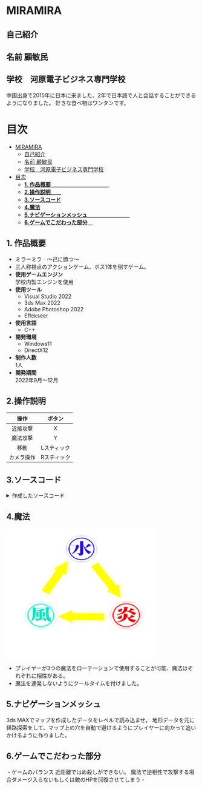 # MIRAMIRA
## 自己紹介

## 名前 顧敏民

## 学校　河原電子ビジネス専門学校
中国出身で2015年に日本に来ました、2年で日本語で人と会話することができるようになりました。
好きな食べ物はワンタンです。
# 目次
- [MIRAMIRA](#miramira)
  - [自己紹介](#自己紹介)
  - [名前 顧敏民](#名前-顧敏民)
  - [学校　河原電子ビジネス専門学校](#学校河原電子ビジネス専門学校)
- [目次](#目次)
  - [__1. 作品概要__　　　　　　　　　　　](#1-作品概要)
  - [__2.操作説明__　　](#2操作説明)
  - [__3.ソースコード__](#3ソースコード)
  - [__4.魔法__](#4魔法)
  - [__5.ナビゲーションメッシュ__　　　　　　　　](#5ナビゲーションメッシュ)
  - [__6.ゲームでこだわった部分__　](#6ゲームでこだわった部分)
## __1. 作品概要__　　　　　　　　　　　
* ミラーミラ　～己に勝つ～
* 三人称視点のアクションゲーム、ボス1体を倒すゲーム。
* __使用ゲームエンジン__<br>
学校内製エンジンを使用
* __使用ツール__
  * Visual Studio 2022
  * 3ds Max 2022
  * Adobe Photoshop 2022
  * Effekseer
* __使用言語__
  * C++
* __開発環境__
  * Windows11
  * DirectX12
* __制作人数__<br>
 1人
* __開発期間__<br>
 2022年9月～12月

## __2.操作説明__　　
|操作|ボタン|
|:---:|:---:|
|近接攻撃|X|
|魔法攻撃|Y|
|移動|Lスティック|
|カメラ操作|Rスティック|　　　　　　　　　


## __3.ソースコード__
<details>
  <summary>作成したソースコード</summary>

* Background.cpp
  * Background.h
* Boss.cpp
  * Boss.h
* Fade.cpp
  * Fade.h
* Game.cpp
  * Game.h
* GameCamera.cpp
  * GameCamera.h
* Mahou.cpp
  * Mahou.h
* Player.cpp
  * Player.h
* Title.cpp
  * Title.h
* Zokusei.h
</details>

## __4.魔法__
![picture 1](images/60be6a66b5e55d2ae06f9ef5d4aad66346b55e2f8105f097320466378e43289c.png)  


* プレイヤーが3つの魔法をローテーションで使用することが可能、魔法はぞれぞれに相性がある。
* 魔法を連発しないようにクールタイムを付けました。

## __5.ナビゲーションメッシュ__　　　　　　　　
3ds MAXでマップを作成したデータをレベルで読み込ませ。
地形データを元に経路探索をして、マップ上の穴を自動で避けるようにプレイヤーに向かって追いかけるように作りました。


## __6.ゲームでこだわった部分__　            
・ゲームのバランス
近距離ではめ殺しができない。
魔法で逆相性で攻撃する場合ダメージ入らないもしくは敵のHPを回復させてしまう・

  






